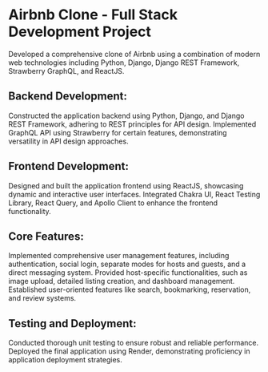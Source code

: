 # Airbnb Clone - Full Stack Development Project
Developed a comprehensive clone of Airbnb using a combination of modern web technologies including Python, Django, Django REST Framework, Strawberry GraphQL, and ReactJS.
## Backend Development:
Constructed the application backend using Python, Django, and Django REST Framework, adhering to REST principles for API design.
Implemented GraphQL API using Strawberry for certain features, demonstrating versatility in API design approaches.
## Frontend Development:
Designed and built the application frontend using ReactJS, showcasing dynamic and interactive user interfaces.
Integrated Chakra UI, React Testing Library, React Query, and Apollo Client to enhance the frontend functionality.
## Core Features:
Implemented comprehensive user management features, including authentication, social login, separate modes for hosts and guests, and a direct messaging system.
Provided host-specific functionalities, such as image upload, detailed listing creation, and dashboard management.
Established user-oriented features like search, bookmarking, reservation, and review systems.
## Testing and Deployment:
Conducted thorough unit testing to ensure robust and reliable performance.
Deployed the final application using Render, demonstrating proficiency in application deployment strategies.
